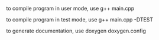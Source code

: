 to compile program in user mode, use g++ main.cpp

to compile program in test mode, use g++ main.cpp -DTEST

to generate documentation, use doxygen doxygen.config